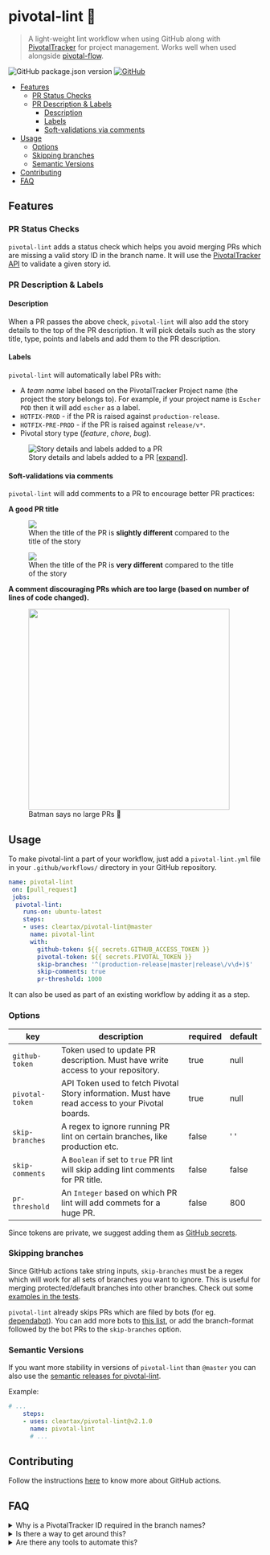 # pivotal-lint 🧹

> A light-weight lint workflow when using GitHub along with [PivotalTracker][pivotal] for project management. Works well when used alongside [pivotal-flow][pivotal-flow].

![GitHub package.json version](https://img.shields.io/github/package-json/v/cleartax/pivotal-lint?style=flat-square) [![GitHub](https://img.shields.io/github/license/cleartax/pivotal-flow?style=flat-square)](https://github.com/cleartax/pivotal-flow/blob/master/LICENSE.md)

<!-- toc -->

- [Features](#features)
  - [PR Status Checks](#pr-status-checks)
  - [PR Description & Labels](#pr-description--labels)
    - [Description](#description)
    - [Labels](#labels)
    - [Soft-validations via comments](#soft-validations-via-comments)
- [Usage](#usage)
  - [Options](#options)
  - [Skipping branches](#skipping-branches)
  - [Semantic Versions](#semantic-versions)
- [Contributing](#contributing)
- [FAQ](#faq)

<!-- tocstop -->

## Features

### PR Status Checks

`pivotal-lint` adds a status check which helps you avoid merging PRs which are missing a valid story ID in the branch name. It will use the [PivotalTracker API](https://www.pivotaltracker.com/help/api/rest/v5#top) to validate a given story id.

### PR Description & Labels

#### Description

When a PR passes the above check, `pivotal-lint` will also add the story details to the top of the PR description. It will pick details such as the story title, type, points and labels and add them to the PR description.

#### Labels

`pivotal-lint` will automatically label PRs with:

- A _team name_ label based on the PivotalTracker Project name (the project the story belongs to). For example, if your project name is `Escher POD` then it will add `escher` as a label.
- `HOTFIX-PROD` - if the PR is raised against `production-release`.
- `HOTFIX-PRE-PROD` - if the PR is raised against `release/v*`.
- Pivotal story type (*feature*, *chore*, *bug*).

<figure>
 <img src="https://assets1.cleartax-cdn.com/cleargst-frontend/misc/1568800226_pr-lint.png" alt="Story details and labels added to a PR" />
 <figcaption>
 Story details and labels added to a PR [<a href="https://assets1.cleartax-cdn.com/cleargst-frontend/misc/1568800226_pr-lint.png">expand</a>].
 </figcaption>
</figure>

#### Soft-validations via comments

`pivotal-lint` will add comments to a PR to encourage better PR practices:

**A good PR title**

<figure>
  <img src="https://user-images.githubusercontent.com/6426069/69480647-6a6cfa00-0e2f-11ea-8750-4294f686dac7.png" />
  <figcaption>When the title of the PR is <strong>slightly different</strong> compared to the title of the story</figcaption>
</figure>

<figure>
  <img src="https://user-images.githubusercontent.com/6426069/69480647-6a6cfa00-0e2f-11ea-8750-4294f686dac7.png" />
  <figcaption>When the title of the PR is <strong>very different</strong>  compared to the title of the story</figcaption>
</figure>

**A comment discouraging PRs which are too large (based on number of lines of code changed).**

<figure>
  <img src="https://user-images.githubusercontent.com/6426069/69480043-e06e6280-0e29-11ea-8e24-173355c304dd.png" width="400" />
  <figcaption>Batman says no large PRs 🦇</figcaption>
</figure>

## Usage

To make pivotal-lint a part of your workflow, just add a `pivotal-lint.yml` file in your `.github/workflows/` directory in your GitHub repository.

```yml
name: pivotal-lint
 on: [pull_request]
 jobs:
  pivotal-lint:
    runs-on: ubuntu-latest
    steps:
    - uses: cleartax/pivotal-lint@master
      name: pivotal-lint
      with:
        github-token: ${{ secrets.GITHUB_ACCESS_TOKEN }}
        pivotal-token: ${{ secrets.PIVOTAL_TOKEN }}
        skip-branches: '^(production-release|master|release\/v\d+)$'
        skip-comments: true
        pr-threshold: 1000
```

It can also be used as part of an existing workflow by adding it as a step.

### Options

| key             | description                                                                                      | required | default |
| --------------- | ------------------------------------------------------------------------------------------------ | -------- | ------- |
| `github-token`  | Token used to update PR description. Must have write access to your repository.                  | true     | null    |
| `pivotal-token` | API Token used to fetch Pivotal Story information. Must have read access to your Pivotal boards. | true     | null    |
| `skip-branches` | A regex to ignore running PR lint on certain branches, like production etc.                      | false    | ' '     |
| `skip-comments` | A `Boolean` if set to `true` PR lint will skip adding lint comments for PR title.                | false    | false   |
| `pr-threshold`  | An `Integer` based on which PR lint will add commets for a huge PR.                              | false    | 800     |

Since tokens are private, we suggest adding them as [GitHub secrets](https://help.github.com/en/articles/virtual-environments-for-github-actions#creating-and-using-secrets-encrypted-variables).

### Skipping branches

Since GitHub actions take string inputs, `skip-branches` must be a regex which will work for all sets of branches you want to ignore. This is useful for merging protected/default branches into other branches. Check out some [examples in the tests](https://github.com/cleartax/pivotal-lint/blob/2bb72327ef04ab028caf84a099ffbc08b4dd0959/__tests__/utils.test.ts#L30-L41).

`pivotal-lint` already skips PRs which are filed by bots (for eg. [dependabot](https://github.com/marketplace/dependabot-preview)). You can add more bots to [this list](https://github.com/cleartax/pivotal-lint/blob/2bb72327ef04ab028caf84a099ffbc08b4dd0959/src/constants.ts#L4-L6), or add the branch-format followed by the bot PRs to the `skip-branches` option.

### Semantic Versions

If you want more stability in versions of `pivotal-lint` than `@master` you can also use the [semantic releases for pivotal-lint](https://github.com/cleartax/pivotal-lint/releases).

Example:

```yaml
# ...
    steps:
    - uses: cleartax/pivotal-lint@v2.1.0
      name: pivotal-lint
      # ...
```

## Contributing

Follow the instructions [here](https://help.github.com/en/articles/creating-a-javascript-action#commit-and-push-your-action-to-github) to know more about GitHub actions.

## FAQ

<details>
  <summary>Why is a PivotalTracker ID required in the branch names?</summary>

PivotalTracker ID is required in order to:

- Automate change-logs and release notes ⚙️.
- Automate alerts to QA/Product teams and other external stake-holders 🔊.
- Help us retrospect the sprint progress 📈.

</details>

<details>
  <summary>Is there a way to get around this?</summary>
  Nope 🙅

</details>

<details>
  <summary>Are there any tools to automate this?</summary>

Yes, check out [pivotal-flow][pivotal-flow] 🚀
</details>

[pivotal]: https://www.pivotaltracker.com/features
[pivotal-flow]: https://github.com/cleartax/pivotal-flow
